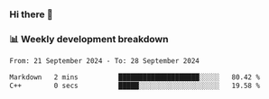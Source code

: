 ### Hi there 👋

### 📊 Weekly development breakdown
<!--START_SECTION:waka-->

```txt
From: 21 September 2024 - To: 28 September 2024

Markdown   2 mins          ████████████████████░░░░░   80.42 %
C++        0 secs          █████░░░░░░░░░░░░░░░░░░░░   19.58 %
```

<!--END_SECTION:waka-->
